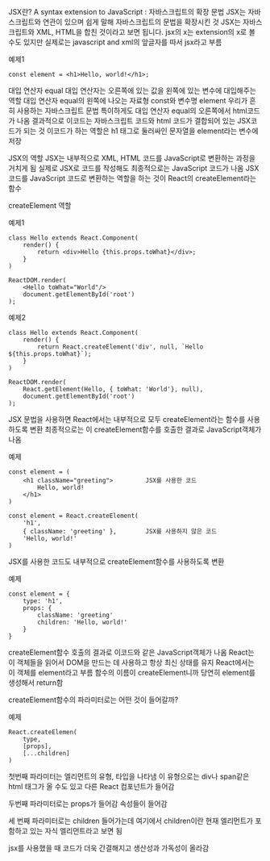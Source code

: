 JSX란?
A syntax extension to JavaScript : 자바스크립트의 확장 문법
JSX는 자바스크립트와 연관이 있으며 쉽게 말해 자바스크립트의 문법을 확장시킨 것
JSX는 자바스크립트와 XML, HTML을 합친 것이라고 보면 됩니다.
jsx의 x는 extension의 x로 볼 수도 있지만 실제로는 javascript and xml의 앞글자를 따서 jsx라고 부름

예제1
```
const element = <h1>Hello, world!</h1>;
```
대입 연산자 equal 
대입 연산자는 오른쪽에 있는 값을 왼쪽에 있는 변수에 대입해주는 역할
대입 연산자 equal의 왼쪽에 나오는 자료형 const와 변수명 element 우리가 흔히 사용하는 자바스크립트 문법
특이하게도 대입 연산자 equal의 오른쪽에서 html코드가 나옴
결과적으로 이코드는 자바스크립트 코드와 html 코드가 결합되어 있는 JSX코드가 되는 것
이코드가 하는 역할은 h1 태그로 둘러싸인 문자열을 element라는 변수에 저장

JSX의 역할
JSX는 내부적으로 XML, HTML 코드를 JavaScript로 변환하는 과정을 거치게 됨
실제로 JSX로 코드를 작성해도 최종적으로는 JavaScript 코드가 나옴
JSX 코드를 JavaScript 코드로 변환하는 역할을 하는 것이 React의 createElement라는 함수

createElement 역할

예제1
```
class Hello extends React.Component(
    render() {
        return <div>Hello {this.props.toWhat}</div>;
    }
)

ReactDOM.render(
    <Hello toWhat="World"/>
    document.getElementById('root')
);
```
예제2
```
class Hello extends React.Component(
    render() {
        return React.createElement('div', null, `Hello ${this.props.toWhat}`);
    }
)

ReactDOM.render(
    React.getElement(Hello, { toWhat: 'World'}, null),
    document.getElementById('root')
);
```
JSX 문법을 사용하면  React에서는 내부적으로 모두 createElement라는 함수를 사용하도록 변환
최종적으로는 이 createElement함수를 호출한 결과로 JavaScript객체가 나옴

예제
```
const element = (
    <h1 className="greeting">         JSX를 사용한 코드
        Hello, world!
    </h1>
)
```
 
```
const element = React.createElement(
    'h1',
    { className: 'greeting' },        JSX를 사용하지 않은 코드
    'Hello, world!'
)
```
JSX를 사용한 코드도 내부적으로 createElement함수를 사용하도록 변환

예제
```
const element = {
    type: 'h1',
    props: {
        className: 'greeting'
        children: 'Hello, world!'
    }
}
```
createElement함수 호출의 결과로 이코드와 같은 JavaScript객체가 나옴
React는 이 객체들을 읽어서 DOM을 만드는 데 사용하고 항상 최신 상태를 유지
React에서는 이 객체를 element라고 부름
함수의 이름이 createElement니까 당연히 element를 생성해서 return함

createElement함수의 파라미터로는 어떤 것이 들어갈까?

예제
```
React.createElemen(
    type,
    [props],
    [...children]
)
```
첫번째 파라미터는 엘리먼트의 유형, 타입을 나타냄
이 유형으로는 div나 span같은 html 태그가 올 수도 있고 다른 React 컴포넌트가 들어감

두번째 파라미터로는 props가 들어감
속성들이 들어감

세 번째 파라미터로는 children 들어가는데 여기에서 children이란 현재 엘리먼트가 포함하고 있는 자식 엘리먼트라고 보면 됨

jsx를 사용했을 때 코드가 더욱 간결해지고 생산성과 가독성이 올라감